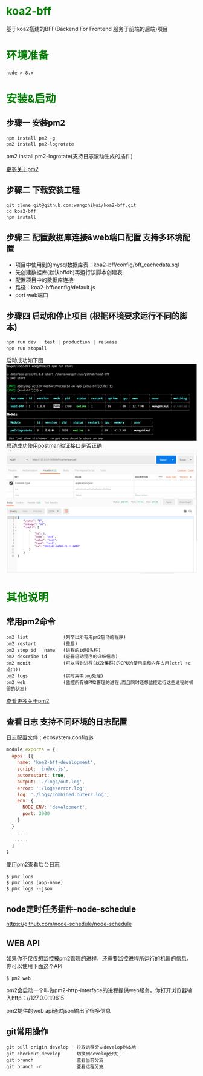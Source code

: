# <font color=green>koa2-bff</font>
基于koa2搭建的BFF(Backend For Frontend 服务于前端的后端)项目

# <font color=green>环境准备</font>
```
node > 8.x
```
# <font color=green>安装&启动</font>

## 步骤一 安装pm2
```
npm install pm2 -g
pm2 install pm2-logrotate
```
pm2 install pm2-logrotate(支持日志滚动生成的插件)  

[更多关于pm2](https://github.com/keymetrics/pm2-logrotate)
## 步骤二 下载安装工程
``` 
git clone git@github.com:wangzhikui/koa2-bff.git
cd koa2-bff
npm install
```
## 步骤三 配置数据库连接&web端口配置 支持多环境配置
* 项目中使用到的mysql数据库表：koa2-bff/config/bff_cachedata.sql
* 先创建数据库(默认bffdb)再运行该脚本创建表
* 配置项目中的数据库连接
* 路径：koa2-bff/config/default.js
* port web端口

## 步骤四 启动和停止项目 (根据环境要求运行不同的脚本)
```
npm run dev | test | production | release
npn run stopall
```
启动成功如下图
![](/source/images/koa1.png)
启动成功使用postman验证接口是否正确
![](/source/images/koa2.png)

# <font color=green>其他说明</font>
## 常用pm2命令
```
pm2 list             (列举出所有用pm2启动的程序)
pm2 restart          (重启)
pm2 stop id | name   (进程的id和名称)
pm2 describe id      (查看启动程序的详细信息)
pm2 monit            (可以得到进程(以及集群)的CPU的使用率和内存占用(ctrl +c 退出))
pm2 logs             (实时集中log处理)
pm2 web              (监控所有被PM2管理的进程,而且同时还想监控运行这些进程的机器的状态)
```
[查看更多关于pm2](http://pm2.keymetrics.io/)

## 查看日志 支持不同环境的日志配置
日志配置文件：ecosystem.config.js
```js
module.exports = {
  apps: [{
    name: 'koa2-bff-development',
    script: 'index.js',
    autorestart: true,
    output: './logs/out.log',
    error: './logs/error.log',
    log: './logs/combined.outerr.log',
    env: {
      NODE_ENV: 'development',
      port: 3000
    }
  }
  ......
  ......
  ]
}
```
使用pm2查看后台日志
```
$ pm2 logs
$ pm2 logs [app-name]
$ pm2 logs --json
```

## node定时任务插件-node-schedule

https://github.com/node-schedule/node-schedule

## WEB API
如果你不仅仅想监控被pm2管理的进程，还需要监控进程所运行的机器的信息，你可以使用下面这个API
```
$ pm2 web
```
pm2会启动一个叫做pm2-http-interface的进程提供web服务。你打开浏览器输入http：//127.0.0.1:9615

pm2提供的web api通过json输出了很多信息

## git常用操作
```
git pull origin develop   拉取远程分支develop到本地
git checkout develop      切换到develop分支
git branch                查看当前分支
git branch -r             查看远程分支

```
